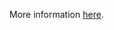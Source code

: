 More information [here](https://docs.bridgecrew.io/docs/ensure-github-branch-protection-rules-does-not-allow-deletions).
